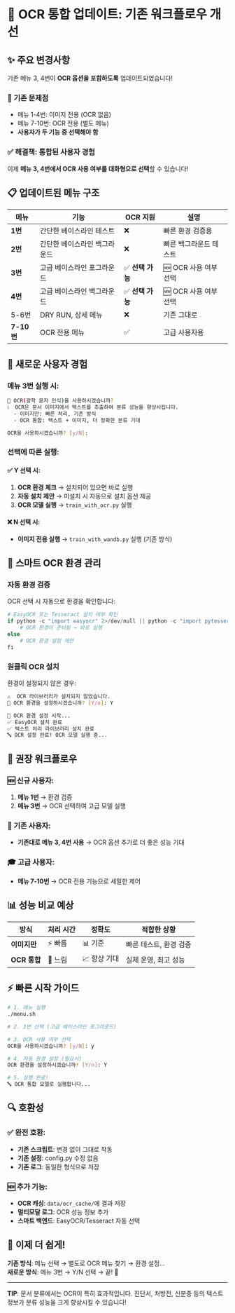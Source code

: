 # 🔄 OCR 통합 업데이트: 기존 워크플로우 개선

## ✨ 주요 변경사항

기존 메뉴 3, 4번이 **OCR 옵션을 포함하도록** 업데이트되었습니다!

### 🎯 기존 문제점
- 메뉴 1-4번: 이미지 전용 (OCR 없음)
- 메뉴 7-10번: OCR 전용 (별도 메뉴)
- **사용자가 두 기능 중 선택해야 함**

### ✅ 해결책: 통합된 사용자 경험

이제 **메뉴 3, 4번에서 OCR 사용 여부를 대화형으로 선택**할 수 있습니다!

## 📋 업데이트된 메뉴 구조

| 메뉴 | 기능 | OCR 지원 | 설명 |
|------|------|----------|------|
| **1번** | 간단한 베이스라인 테스트 | ❌ | 빠른 환경 검증용 |
| **2번** | 간단한 베이스라인 백그라운드 | ❌ | 빠른 백그라운드 테스트 |
| **3번** | 고급 베이스라인 포그라운드 | ✅ **선택 가능** | 🆕 OCR 사용 여부 선택 |
| **4번** | 고급 베이스라인 백그라운드 | ✅ **선택 가능** | 🆕 OCR 사용 여부 선택 |
| 5-6번 | DRY RUN, 상세 메뉴 | ❌ | 기존 그대로 |
| **7-10번** | OCR 전용 메뉴 | ✅ | 고급 사용자용 |

## 🚀 새로운 사용자 경험

### 메뉴 3번 실행 시:
```bash
🤔 OCR(광학 문자 인식)을 사용하시겠습니까?
ℹ️  OCR은 문서 이미지에서 텍스트를 추출하여 분류 성능을 향상시킵니다.
  - 이미지만: 빠른 처리, 기존 방식
  - OCR 통합: 텍스트 + 이미지, 더 정확한 분류 기대

OCR을 사용하시겠습니까? [y/N]: 
```

### 선택에 따른 실행:

#### ✅ Y 선택 시:
1. **OCR 환경 체크** → 설치되어 있으면 바로 실행
2. **자동 설치 제안** → 미설치 시 자동으로 설치 옵션 제공
3. **OCR 모델 실행** → `train_with_ocr.py` 실행

#### ❌ N 선택 시:
- **이미지 전용 실행** → `train_with_wandb.py` 실행 (기존 방식)

## 🔧 스마트 OCR 환경 관리

### 자동 환경 검증
OCR 선택 시 자동으로 환경을 확인합니다:
```python
# EasyOCR 또는 Tesseract 설치 여부 확인
if python -c "import easyocr" 2>/dev/null || python -c "import pytesseract" 2>/dev/null; then
    # OCR 환경이 준비됨 → 바로 실행
else
    # OCR 환경 설정 제안
fi
```

### 원클릭 OCR 설치
환경이 설정되지 않은 경우:
```bash
⚠️  OCR 라이브러리가 설치되지 않았습니다.
🔧 OCR 환경을 설정하시겠습니까? [Y/n]: Y

🔧 OCR 환경 설정 시작...
✅ EasyOCR 설치 완료
✅ 텍스트 처리 라이브러리 설치 완료
🔤 OCR 설정 완료! OCR 모델 실행 중...
```

## 🎯 권장 워크플로우

### 🆕 신규 사용자:
1. **메뉴 1번** → 환경 검증
2. **메뉴 3번** → OCR 선택하여 고급 모델 실행

### 🔄 기존 사용자:
- **기존대로 메뉴 3, 4번 사용** → OCR 옵션 추가로 더 좋은 성능 기대

### 🎓 고급 사용자:
- **메뉴 7-10번** → OCR 전용 기능으로 세밀한 제어

## 📊 성능 비교 예상

| 방식 | 처리 시간 | 정확도 | 적합한 상황 |
|------|-----------|--------|-------------|
| **이미지만** | ⚡ 빠름 | 📊 기준 | 빠른 테스트, 환경 검증 |
| **OCR 통합** | 🐌 느림 | 📈 향상 기대 | 실제 운영, 최고 성능 |

## ⚡ 빠른 시작 가이드

```bash
# 1. 메뉴 실행
./menu.sh

# 2. 3번 선택 (고급 베이스라인 포그라운드)

# 3. OCR 사용 여부 선택
OCR을 사용하시겠습니까? [y/N]: y

# 4. 자동 환경 설정 (필요시)
OCR 환경을 설정하시겠습니까? [Y/n]: Y

# 5. 실행 완료!
🔤 OCR 통합 모델로 실행합니다...
```

## 🔍 호환성

### ✅ 완전 호환:
- **기존 스크립트**: 변경 없이 그대로 작동
- **기존 설정**: config.py 수정 없음
- **기존 로그**: 동일한 형식으로 저장

### 🆕 추가 기능:
- **OCR 캐싱**: `data/ocr_cache/`에 결과 저장
- **멀티모달 로그**: OCR 성능 정보 추가
- **스마트 백엔드**: EasyOCR/Tesseract 자동 선택

## 🎉 이제 더 쉽게!

**기존 방식**: 메뉴 선택 → 별도로 OCR 메뉴 찾기 → 환경 설정...  
**새로운 방식**: 메뉴 3번 → Y/N 선택 → 끝! 🚀

---

**TIP**: 문서 분류에서는 OCR이 특히 효과적입니다. 진단서, 처방전, 신분증 등의 텍스트 정보가 분류 성능을 크게 향상시킬 수 있습니다!
